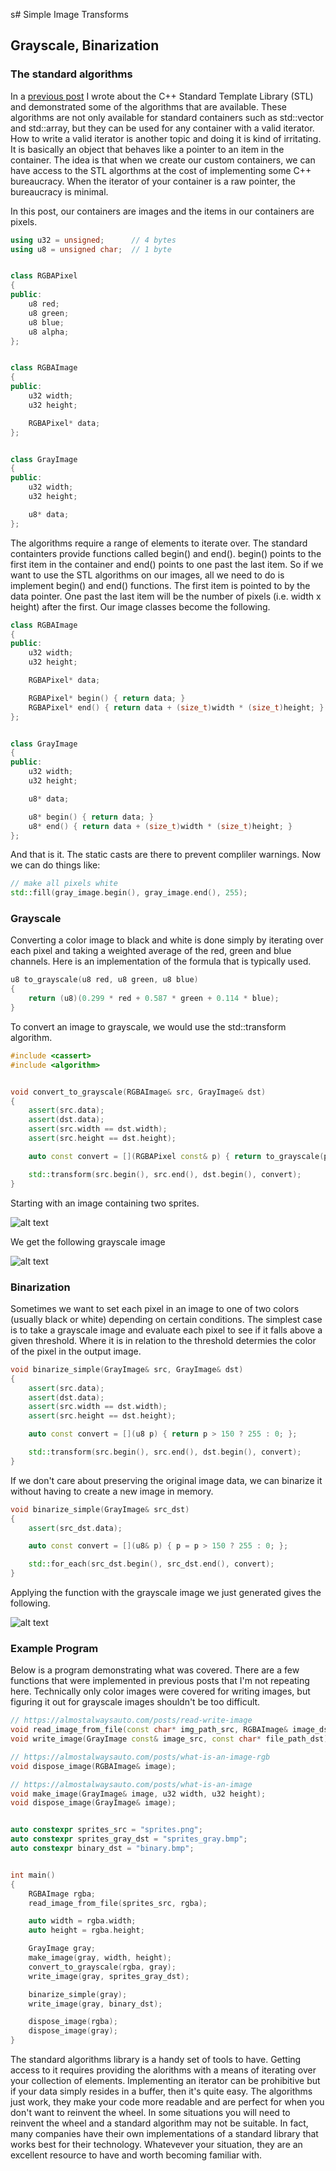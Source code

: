 s# Simple Image Transforms
## Grayscale, Binarization

### The standard algorithms

In a [previous post](https://almostalwaysauto.com/posts/parallelism-for-free) I wrote about the C++ Standard Template Library (STL) and demonstrated some of the algorithms that are available.  These algorithms are not only available for standard containers such as std::vector and std::array, but they can be used for any container with a valid iterator.  How to write a valid iterator is another topic and doing it is kind of irritating.  It is basically an object that behaves like a pointer to an item in the container.  The idea is that when we create our custom containers, we can have access to the STL algorthms at the cost of implementing some C++ bureaucracy.  When the iterator of your container is a raw pointer, the bureaucracy is minimal.

In this post, our containers are images and the items in our containers are pixels.

```cpp
using u32 = unsigned;      // 4 bytes
using u8 = unsigned char;  // 1 byte


class RGBAPixel
{
public:
    u8 red;
    u8 green;
    u8 blue;
    u8 alpha;
};


class RGBAImage
{
public:
    u32 width;
    u32 height;

    RGBAPixel* data;
};


class GrayImage
{
public:
    u32 width;
    u32 height;

    u8* data;
};
```

The algorithms require a range of elements to iterate over.  The standard containters provide functions called begin() and end().  begin() points to the first item in the container and end() points to one past the last item.  So if we want to use the STL algorithms on our images, all we need to do is implement begin() and end() functions.  The first item is pointed to by the data pointer.  One past the last item will be the number of pixels (i.e. width x height) after the first.  Our image classes become the following.

```cpp
class RGBAImage
{
public:
    u32 width;
    u32 height;

    RGBAPixel* data;

    RGBAPixel* begin() { return data; }
    RGBAPixel* end() { return data + (size_t)width * (size_t)height; }
};


class GrayImage
{
public:
    u32 width;
    u32 height;

    u8* data;

    u8* begin() { return data; }
    u8* end() { return data + (size_t)width * (size_t)height; }
};
```

And that is it.  The static casts are there to prevent compliler warnings.  Now we can do things like:

```cpp
// make all pixels white
std::fill(gray_image.begin(), gray_image.end(), 255);
```

### Grayscale

Converting a color image to black and white is done simply by iterating over each pixel and taking a weighted average of the red, green and blue channels.  Here is an implementation of the formula that is typically used.

```cpp
u8 to_grayscale(u8 red, u8 green, u8 blue)
{
    return (u8)(0.299 * red + 0.587 * green + 0.114 * blue);
}
```

To convert an image to grayscale, we would use the std::transform algorithm.

```cpp
#include <cassert>
#include <algorithm>


void convert_to_grayscale(RGBAImage& src, GrayImage& dst)
{
    assert(src.data);
    assert(dst.data);
    assert(src.width == dst.width);
    assert(src.height == dst.height);

    auto const convert = [](RGBAPixel const& p) { return to_grayscale(p.red, p.green, p.blue); };

    std::transform(src.begin(), src.end(), dst.begin(), convert);
}
```

Starting with an image containing two sprites.

![alt text](https://github.com/adam-lafontaine/CMS/raw/current/blog/img/%5B006%5D/sprites.png)

We get the following grayscale image

![alt text](https://github.com/adam-lafontaine/CMS/raw/current/blog/img/%5B006%5D/sprites_gray.bmp)


### Binarization

Sometimes we want to set each pixel in an image to one of two colors (usually black or white) depending on certain conditions.  The simplest case is to take a grayscale image and evaluate each pixel to see if it falls above a given threshold.  Where it is in relation to the threshold determies the color of the pixel in the output image.

```cpp
void binarize_simple(GrayImage& src, GrayImage& dst)
{
    assert(src.data);
    assert(dst.data);
    assert(src.width == dst.width);
    assert(src.height == dst.height);

    auto const convert = [](u8 p) { return p > 150 ? 255 : 0; };

    std::transform(src.begin(), src.end(), dst.begin(), convert);
}
```

If we don't care about preserving the original image data, we can binarize it without having to create a new image in memory.

```cpp
void binarize_simple(GrayImage& src_dst)
{
    assert(src_dst.data);

    auto const convert = [](u8& p) { p = p > 150 ? 255 : 0; };

    std::for_each(src_dst.begin(), src_dst.end(), convert);
}
```

Applying the function with the grayscale image we just generated gives the following.

![alt text](https://github.com/adam-lafontaine/CMS/raw/current/blog/img/%5B006%5D/binary.bmp)


### Example Program

Below is a program demonstrating what was covered.  There are a few functions that were implemented in previous posts that I'm not repeating here.  Technically only color images were covered for writing images, but figuring it out for grayscale images shouldn't be too difficult.

```cpp
// https://almostalwaysauto.com/posts/read-write-image
void read_image_from_file(const char* img_path_src, RGBAImage& image_dst);
void write_image(GrayImage const& image_src, const char* file_path_dst); // hint: channels = 1

// https://almostalwaysauto.com/posts/what-is-an-image-rgb
void dispose_image(RGBAImage& image);

// https://almostalwaysauto.com/posts/what-is-an-image
void make_image(GrayImage& image, u32 width, u32 height);
void dispose_image(GrayImage& image);


auto constexpr sprites_src = "sprites.png";
auto constexpr sprites_gray_dst = "sprites_gray.bmp";
auto constexpr binary_dst = "binary.bmp";


int main()
{
    RGBAImage rgba;
    read_image_from_file(sprites_src, rgba);

    auto width = rgba.width;
    auto height = rgba.height;

    GrayImage gray;
    make_image(gray, width, height);
    convert_to_grayscale(rgba, gray);
    write_image(gray, sprites_gray_dst);

    binarize_simple(gray);
    write_image(gray, binary_dst);

    dispose_image(rgba);
    dispose_image(gray);
}
```

The standard algorithms library is a handy set of tools to have.  Getting access to it requires providing the alorithms with a means of iterating over your collection of elements.  Implementing an iterator can be prohibitive but if your data simply resides in a buffer, then it's quite easy.  The algorithms just work, they make your code more readable and are perfect for when you don't want to reinvent the wheel.  In some situations you will need to reinvent the wheel and a standard algorithm may not be suitable.  In fact, many companies have their own implementations of a standard library that works best for their technology.  Whatevever your situation, they are an excellent resource to have and worth becoming familiar with.
